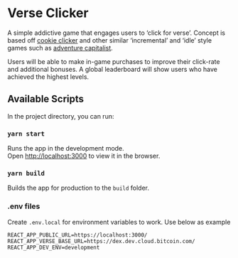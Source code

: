 # Verse Clicker

A simple addictive game that engages users to ‘click for verse’. Concept is based off [cookie clicker](https://orteil.dashnet.org/cookieclicker/) and other similar ‘incremental’ and ‘idle’ style games such as [adventure capitalist](https://kbhgames.com/game/adventure-capitalist).

Users will be able to make in-game purchases to improve their click-rate and additional bonuses. A global leaderboard will show users who have achieved the highest levels.

## Available Scripts

In the project directory, you can run:

### `yarn start`

Runs the app in the development mode.\
Open [http://localhost:3000](http://localhost:3000) to view it in the browser.

### `yarn build`

Builds the app for production to the `build` folder.

### .env files

Create `.env.local` for environment variables to work. Use below as example

```
REACT_APP_PUBLIC_URL=https://localhost:3000/
REACT_APP_VERSE_BASE_URL=https://dex.dev.cloud.bitcoin.com/
REACT_APP_DEV_ENV=development
```
